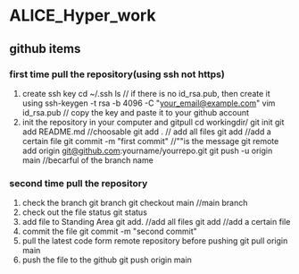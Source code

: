 # ALICE_Hyper_work

## github items 
### first time pull the repository(using ssh not https)
1. create ssh key
cd ~/.ssh 
ls
// if there is no id_rsa.pub, then create it using 
ssh-keygen -t rsa -b 4096 -C "your_email@example.com"
vim id_rsa.pub 
// copy the key and paste it to your github account
2. init the repository in your computer and gitpull
cd workingdir/
git init
git add README.md //choosable 
git add . // add all files
git add <file> //add a certain file
git commit -m "first commit" //""is the message
git remote add origin git@github.com:yourname/yourrepo.git
git push -u origin main //becarful of the branch name
### second time pull the repository
1. check the branch 
git branch
git checkout main //main branch
2. check out the file status
git status
3. add file to Standing Area
git add. //add all files
git add <file> //add a certain file
4. commit the file
git commit -m "second commit" 
5. pull the latest code form remote repository before pushing
git pull origin main
6. push the file to the github
git push origin main 